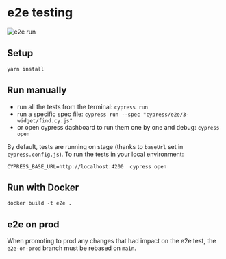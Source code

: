 # e2e testing

![e2e run](https://github.com/nuclia/e2e/actions/workflows/run-e2e.yml/badge.svg)

## Setup

```
yarn install
```

## Run manually

- run all the tests from the terminal: `cypress run`
- run a specific spec file: `cypress run --spec "cypress/e2e/3-widget/find.cy.js"`
- or open cypress dashboard to run them one by one and debug: `cypress open`

By default, tests are running on stage (thanks to `baseUrl` set in `cypress.config.js`).
To run the tests in your local environment:

```shell
CYPRESS_BASE_URL=http://localhost:4200  cypress open
```

## Run with Docker

```
docker build -t e2e .
```

## e2e on prod

When promoting to prod any changes that had impact on the e2e test, the `e2e-on-prod` branch must be rebased on `main`.
